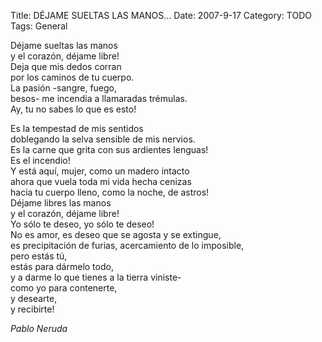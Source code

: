 Title: DÉJAME SUELTAS LAS MANOS...
Date: 2007-9-17
Category: TODO
Tags: General

Déjame sueltas las manos  
y el corazón, déjame libre!  
Deja que mis dedos corran  
por los caminos de tu cuerpo.  
La pasión -sangre, fuego,  
besos- me incendia a llamaradas trémulas.  
Ay, tu no sabes lo que es esto!

Es la tempestad de mis sentidos  
doblegando la selva sensible de mis nervios.  
Es la carne que grita con sus ardientes lenguas!  
Es el incendio!  
Y está aquí, mujer, como un madero intacto  
ahora que vuela toda mi vida hecha cenizas  
hacia tu cuerpo lleno, como la noche, de astros!  
Déjame libres las manos  
y el corazón, déjame libre!  
Yo sólo te deseo, yo sólo te deseo!  
No es amor, es deseo que se agosta y se extingue,  
es precipitación de furias, acercamiento de lo imposible,  
pero estás tú,  
estás para dármelo todo,   
y a darme lo que tienes a la tierra viniste-  
como yo para contenerte,  
y desearte,  
y recibirte!

*Pablo
Neruda*
